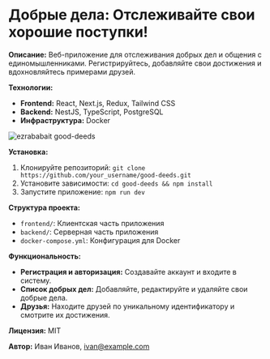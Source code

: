# Добрые дела: Отслеживайте свои хорошие поступки!

**Описание:**
Веб-приложение для отслеживания добрых дел и общения с единомышленниками. Регистрируйтесь, добавляйте свои достижения и вдохновляйтесь примерами друзей.

**Технологии:**
* **Frontend:** React, Next.js, Redux, Tailwind CSS
* **Backend:** NestJS, TypeScript, PostgreSQL
* **Инфраструктура:** Docker

<img src="[./src/images/stellar-burger.gif](https://drive.google.com/file/d/1-QTj699DJ4q-AfQF1gZHQkQdKmfShz06/view?pli=1)" alt="ezrababait good-deeds">

**Установка:**
1. Клонируйте репозиторий: `git clone https://github.com/your_username/good-deeds.git`
2. Установите зависимости: `cd good-deeds && npm install`
3. Запустите приложение: `npm run dev`

**Структура проекта:**
* `frontend/`: Клиентская часть приложения
* `backend/`: Серверная часть приложения
* `docker-compose.yml`: Конфигурация для Docker

**Функциональность:**
* **Регистрация и авторизация:** Создавайте аккаунт и входите в систему.
* **Список добрых дел:** Добавляйте, редактируйте и удаляйте свои добрые дела.
* **Друзья:** Находите друзей по уникальному идентификатору и смотрите их достижения.

**Лицензия:** MIT

**Автор:** Иван Иванов, ivan@example.com
